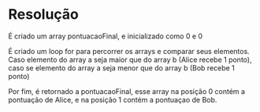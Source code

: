 # Resolução
É criado um array pontuacaoFinal, e inicializado como 0 e 0

É criado um loop for para percorrer os arrays e comparar seus elementos. Caso elemento do array a seja maior que do array b (Alice recebe 1 ponto), caso se elemento do array a seja menor que do array b (Bob recebe 1 ponto)

Por fim, é retornado a pontuacaoFinal, esse array na posição 0 contém a pontuação de Alice, e na posição 1 contém a pontuaçao de Bob.
